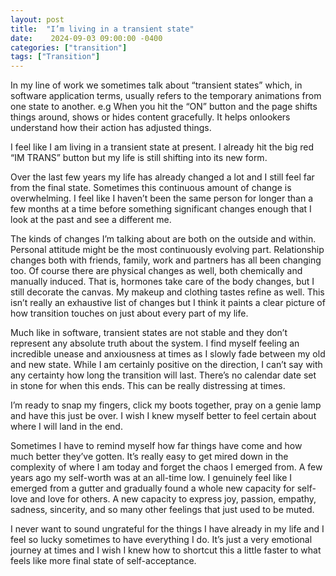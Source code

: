 ```yaml
---
layout: post
title:  "I’m living in a transient state"
date:    2024-09-03 09:00:00 -0400
categories: ["transition"]
tags: ["Transition"]
---
```


In my line of work we sometimes talk about “transient states” which, in software application terms, usually refers to the temporary animations from one state to another. e.g When you hit the “ON” button and the page shifts things around, shows or hides content gracefully. It helps onlookers understand how their action has adjusted things. 

I feel like I am living in a transient state at present. I already hit the big red “IM TRANS” button but my life is still shifting into its new form.

Over the last few years my life has already changed a lot and I still feel far from the final state. Sometimes this continuous amount of change is overwhelming. I feel like I haven’t been the same person for longer than a few months at a time before something significant changes enough that I look at the past and see a different me.

The kinds of changes I’m talking about are both on the outside and within. Personal attitude might be the most continuously evolving part. Relationship changes both with friends, family, work and partners has all been changing too. Of course there are physical changes as well, both chemically and manually induced. That is, hormones take care of the body changes, but I still decorate the canvas. My makeup and clothing tastes refine as well. This isn’t really an exhaustive list of changes but I think it paints a clear picture of how transition touches on just about every part of my life.

Much like in software, transient states are not stable and they don’t represent any absolute truth about the system. I find myself feeling an incredible unease and anxiousness at times as I slowly fade between my old and new state. While I am certainly positive on the direction, I can’t say with any certainty how long the transition will last. There’s no calendar date set in stone for when this ends. This can be really distressing at times.

I’m ready to snap my fingers, click my boots together, pray on a genie lamp and have this just be over. I wish I knew myself better to feel certain about where I will land in the end.

Sometimes I have to remind myself how far things have come and how much better they’ve gotten. It’s really easy to get mired down in the complexity of where I am today and forget the chaos I emerged from. A few years ago my self-worth was at an all-time low. I genuinely feel like I emerged from a gutter and gradually found a whole new capacity for self-love and love for others. A new capacity to express joy, passion, empathy, sadness, sincerity, and so many other feelings that just used to be muted. 

I never want to sound ungrateful for the things I have already in my life and I feel so lucky sometimes to have everything I do. It’s just a very emotional journey at times and I wish I knew how to shortcut this a little faster to what feels like more final state of self-acceptance.